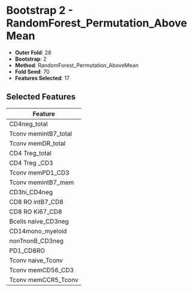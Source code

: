 # Bootstrap 2 - RandomForest_Permutation_AboveMean

- **Outer Fold**: 28
- **Bootstrap**: 2
- **Method**: RandomForest_Permutation_AboveMean
- **Fold Seed**: 70
- **Features Selected**: 17

## Selected Features

| Feature |
|---------|
| CD4neg_total |
| Tconv memintB7_total |
| Tconv memDR_total |
| CD4 Treg_total |
| CD4 Treg _CD3 |
| Tconv memPD1_CD3 |
| Tconv memintB7_mem |
| CD3hi_CD4neg |
| CD8 RO intB7_CD8 |
| CD8 RO Ki67_CD8 |
| Bcells naive_CD3neg |
| CD14mono_myeloid |
| nonTnonB_CD3neg |
| PD1_CD8RO |
| Tconv naive_Tconv |
| Tconv memCD56_CD3 |
| Tconv memCCR5_Tconv |
